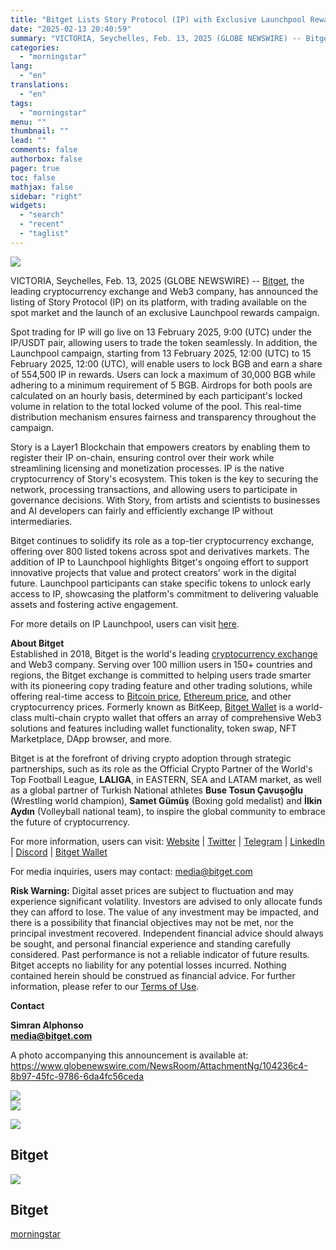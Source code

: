 ```yaml
---
title: "Bitget Lists Story Protocol (IP) with Exclusive Launchpool Rewards and Spot Trading"
date: "2025-02-13 20:40:59"
summary: "VICTORIA, Seychelles, Feb. 13, 2025 (GLOBE NEWSWIRE) -- Bitget, the leading cryptocurrency exchange and Web3 company, has announced the listing of Story Protocol (IP) on its platform, with trading available on the spot market and the launch of an exclusive Launchpool rewards campaign. Spot trading for IP will go live..."
categories:
  - "morningstar"
lang:
  - "en"
translations:
  - "en"
tags:
  - "morningstar"
menu: ""
thumbnail: ""
lead: ""
comments: false
authorbox: false
pager: true
toc: false
mathjax: false
sidebar: "right"
widgets:
  - "search"
  - "recent"
  - "taglist"
---
```


![](https://ml.globenewswire.com/Resource/Download/104236c4-8b97-45fc-9786-6da4fc56ceda/picture1.png)

VICTORIA, Seychelles, Feb. 13, 2025 (GLOBE NEWSWIRE) -- [Bitget](https://bitget.com/), the leading cryptocurrency exchange and Web3 company, has announced the listing of Story Protocol (IP) on its platform, with trading available on the spot market and the launch of an exclusive Launchpool rewards campaign.

Spot trading for IP will go live on 13 February 2025, 9:00 (UTC) under the IP/USDT pair, allowing users to trade the token seamlessly. In addition, the Launchpool campaign, starting from 13 February 2025, 12:00 (UTC) to 15 February 2025, 12:00 (UTC), will enable users to lock BGB and earn a share of 554,500 IP in rewards. Users can lock a maximum of 30,000 BGB while adhering to a minimum requirement of 5 BGB. Airdrops for both pools are calculated on an hourly basis, determined by each participant's locked volume in relation to the total locked volume of the pool. This real-time distribution mechanism ensures fairness and transparency throughout the campaign.

Story is a Layer1 Blockchain that empowers creators by enabling them to register their IP on-chain, ensuring control over their work while streamlining licensing and monetization processes. IP is the native cryptocurrency of Story's ecosystem. This token is the key to securing the network, processing transactions, and allowing users to participate in governance decisions. With Story, from artists and scientists to businesses and AI developers can fairly and efficiently exchange IP without intermediaries.

Bitget continues to solidify its role as a top-tier cryptocurrency exchange, offering over 800 listed tokens across spot and derivatives markets. The addition of IP to Launchpool highlights Bitget's ongoing effort to support innovative projects that value and protect creators' work in the digital future. Launchpool participants can stake specific tokens to unlock early access to IP, showcasing the platform's commitment to delivering valuable assets and fostering active engagement.

For more details on IP Launchpool, users can visit [here](https://www.bitget.com/support/articles/12560603822534).

**About Bitget**  
Established in 2018, Bitget is the world's leading [cryptocurrency exchange](https://www.bitget.com/) and Web3 company. Serving over 100 million users in 150+ countries and regions, the Bitget exchange is committed to helping users trade smarter with its pioneering copy trading feature and other trading solutions, while offering real-time access to [Bitcoin price](https://www.bitget.com/price/bitcoin), [Ethereum price](https://www.bitget.com/price/ethereum), and other cryptocurrency prices. Formerly known as BitKeep, [Bitget Wallet](https://web3.bitget.com/en) is a world-class multi-chain crypto wallet that offers an array of comprehensive Web3 solutions and features including wallet functionality, token swap, NFT Marketplace, DApp browser, and more.

Bitget is at the forefront of driving crypto adoption through strategic partnerships, such as its role as the Official Crypto Partner of the World's Top Football League, **LALIGA**, in EASTERN, SEA and LATAM market, as well as a global partner of Turkish National athletes **Buse Tosun Çavuşoğlu** (Wrestling world champion), **Samet Gümüş** (Boxing gold medalist) and **İlkin Aydın** (Volleyball national team), to inspire the global community to embrace the future of cryptocurrency.

For more information, users can visit: [Website](https://www.bitget.com/en/) | [Twitter](https://twitter.com/bitgetglobal) | [Telegram](https://t.me/BitgetENOfficial) | [LinkedIn](https://www.linkedin.com/company/bitget-global/) | [Discord](https://discord.com/invite/bitget) | [Bitget Wallet](https://web3.bitget.com/en)

For media inquiries, users may contact: [m](mailto:media@bitget.com)[edia@bitget.com](mailto:media@bitget.com)

**Risk Warning:** Digital asset prices are subject to fluctuation and may experience significant volatility. Investors are advised to only allocate funds they can afford to lose. The value of any investment may be impacted, and there is a possibility that financial objectives may not be met, nor the principal investment recovered. Independent financial advice should always be sought, and personal financial experience and standing carefully considered. Past performance is not a reliable indicator of future results. Bitget accepts no liability for any potential losses incurred. Nothing contained herein should be construed as financial advice. For further information, please refer to our [Terms of Use](https://www.bitget.com/support/articles/-terms-of-use).

**Contact**

**Simran Alphonso**  
**media@bitget.com**

A photo accompanying this announcement is available at:  
<https://www.globenewswire.com/NewsRoom/AttachmentNg/104236c4-8b97-45fc-9786-6da4fc56ceda>

 ![](https://www.globenewswire.com/newsroom/ti?nf=OTM1ODAxNCM2NzQ5ODY0IzUwMDEyNzU4Ng==)   
 ![](https://ml.globenewswire.com/media/NmM3NDAxZGMtZWIwZC00NzlmLTg3ZWUtYTdhYTVmYTNjZTM3LTUwMDEyNzU4Ng==/tiny/Bitget.png)

 [![](https://ml.globenewswire.com/media/00bf6e6b-3337-4d7a-b595-6ba74fd633c0/small/screenshot-2024-09-23-114242-png.png)](https://www.globenewswire.com/NewsRoom/AttachmentNg/00bf6e6b-3337-4d7a-b595-6ba74fd633c0)

Bitget
------

  [![](https://ml.globenewswire.com/media/104236c4-8b97-45fc-9786-6da4fc56ceda/medium/bitget.png)](https://www.globenewswire.com/NewsRoom/AttachmentNg/104236c4-8b97-45fc-9786-6da4fc56ceda/en) 

Bitget
------

[morningstar](https://www.morningstar.com/news/globe-newswire/9358014/bitget-lists-story-protocol-ip-with-exclusive-launchpool-rewards-and-spot-trading)
